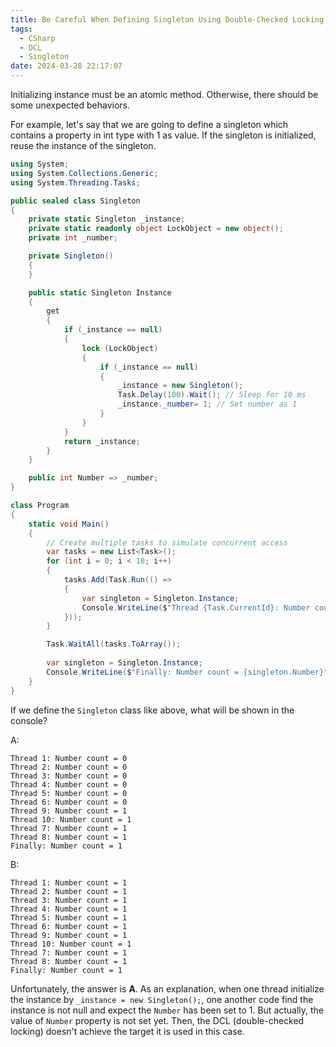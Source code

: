 ```yaml
---
title: Be Careful When Defining Singleton Using Double-Checked Locking
tags:
  - CSharp
  - DCL
  - Singleton
date: 2024-03-28 22:17:07
---
```



Initializing instance must be an atomic method. Otherwise, there should be some unexpected behaviors.

For example, let's say that we are going to define a singleton which contains a property in int type with 1 as value. If the singleton is initialized, reuse the instance of the singleton.

```cs
using System;
using System.Collections.Generic;
using System.Threading.Tasks;

public sealed class Singleton
{
    private static Singleton _instance;
    private static readonly object LockObject = new object();
    private int _number;

    private Singleton()
    {
    }

    public static Singleton Instance
    {
        get
        {
            if (_instance == null)
            {
                lock (LockObject)
                {
                    if (_instance == null)
                    {
                        _instance = new Singleton();
                        Task.Delay(100).Wait(); // Sleep for 10 ms
                        _instance._number= 1; // Set number as 1
                    }
                }
            }
            return _instance;
        }
    }

    public int Number => _number;
}

class Program
{
    static void Main()
    {
        // Create multiple tasks to simulate concurrent access
        var tasks = new List<Task>();
        for (int i = 0; i < 10; i++)
        {
            tasks.Add(Task.Run(() =>
            {
                var singleton = Singleton.Instance;
                Console.WriteLine($"Thread {Task.CurrentId}: Number count = {singleton.Number}");
            }));
        }

        Task.WaitAll(tasks.ToArray());
        
        var singleton = Singleton.Instance;
        Console.WriteLine($"Finally: Number count = {singleton.Number}");
    }
}
```

If we define the `Singleton` class like above, what will be shown in the console?

A:

```plain
Thread 1: Number count = 0
Thread 2: Number count = 0
Thread 3: Number count = 0
Thread 4: Number count = 0
Thread 5: Number count = 0
Thread 6: Number count = 0
Thread 9: Number count = 1
Thread 10: Number count = 1
Thread 7: Number count = 1
Thread 8: Number count = 1
Finally: Number count = 1
```

B:

```plain
Thread 1: Number count = 1
Thread 2: Number count = 1
Thread 3: Number count = 1
Thread 4: Number count = 1
Thread 5: Number count = 1
Thread 6: Number count = 1
Thread 9: Number count = 1
Thread 10: Number count = 1
Thread 7: Number count = 1
Thread 8: Number count = 1
Finally: Number count = 1
```

Unfortunately, the answer is **A**. As an explanation, when one thread initialize the instance by `_instance = new Singleton();`, one another code find the instance is not null and expect the `Number` has been set to 1. But actually, the value of `Number` property is not set yet. Then, the DCL (double-checked locking) doesn't achieve the target it is used in this case.
